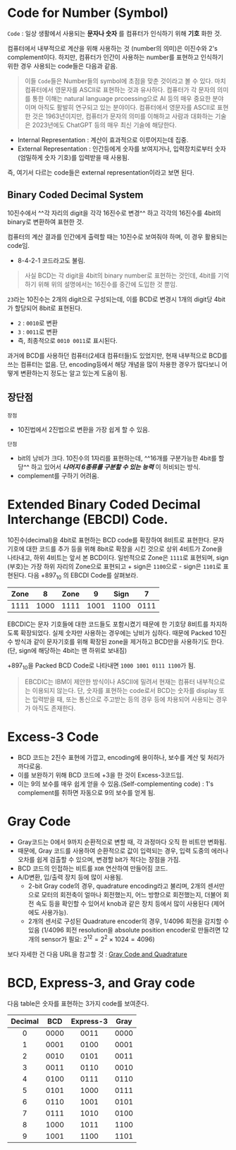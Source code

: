 # Code for Number (Symbol)

`Code`
: 일상 생활에서 사용되는 **문자나 숫자** 를 컴퓨터가 인식하기 위해 **기호** 화한 것.

컴퓨터에서 내부적으로 계산을 위해 사용하는 것 (number의 의미)은 이진수와 2's complement이다. 하지만, 컴퓨터가 인간이 사용하는 number를 표현하고 인식하기 위한 경우 사용되는 code들은 다음과 같음. 

> 이들 `Code`들은 Number들의 symbol에 초점을 맞춘 것이라고 볼 수 있다. 마치 컴퓨터에서 영문자를 ASCII로 표현하는 것과 유사하다. 컴퓨터가 각 문자의 의미를 통한 이해는 natural language prcoessing으로 AI 등의 매우 중요한 분야이며 아직도 활발히 연구되고 있는 분야이다. 컴퓨터에서 영문자를 ASCII로 표현한 것은 1963년이지만, 컴퓨터가 문자의 의미를 이해하고 사람과 대화하는 기술은 2023년에도 ChatGPT 등의 매우 최신 기술에 해당한다. 

* Internal Representation : 계산이 효과적으로 이루어지는데 집중.
* External Representation : 인간등에게 숫자를 보여지거나, 입력장치로부터 숫자(엄밀하게 숫자 기호)를 입력받을 때 사용됨.

즉, 여기서 다르는 code들은 external representation이라고 보면 된다.


## Binary Coded Decimal System

10진수에서 ^^각 자리의 digit을 각각 16진수로 변경^^ 하고 각각의 16진수를 4bit의 binary로 변환하여 표현한 것.

컴퓨터의 계산 결과를 인간에게 출력할 때는 10진수로 보여줘야 하며, 이 경우 활용되는 code임.

* 8-4-2-1 코드라고도 불림.

> 사실 BCD는 각 digit을 4bit의 binary number로 표현하는 것인데, 4bit를 기억하기 위해 위의 설명에서는 16진수를 중간에 도입한 것 뿐임.

`23`라는 10진수는 2개의 digit으로 구성되는데, 이를 BCD로 변경시 1개의 digit당 4bit가 할당되어 8bit로 표현된다.

* `2` : `0010`로 변환
* `3` : `0011`로 변환
* 즉, 최종적으로 `0010 0011`로 표시된다.

과거에 BCD를 사용하던 컴퓨터(2세대 컴퓨터들)도 있었지만, 현재 내부적으로 BCD를 쓰는 컴퓨터는 없음.
단, encoding등에서 해당 개념을 많이 차용한 경우가 많다보니 어떻게 변환하는지 정도는 알고 있는게 도움이 됨.

## 장단점

`장점`

* 10진법에서 2진법으로 변환을 가장 쉽게 할 수 있음.
  
`단점`

* bit의 낭비가 크다. 10진수의 1자리를 표현하는데,  ^^16개를 구분가능한 4bit를 할당^^ 하고 있어서 ***나머지 6종류를 구분할 수 있는 능력*** 이 허비되는 방식.
* complement를 구하기 어려움.

# Extended Binary Coded Decimal Interchange (EBCDI) Code.

10진수(decimal)을 4bit로 표현하는 BCD code를 확장하여 8비트로 표현한다. 문자 기호에 대한 코드를 추가 등을 위해 8bit로 확장을 시킨 것으로 상위 4비트가 Zone을 나타내고, 하위 4비트는 앞서 본 BCD이다. 일반적으로 Zone은 `1111`로 표현되며, sign (부호)는 가장 하위 자리의 Zone으로 표현되고 + sign은 `1100`으로 - sign은 `1101`로 표현된다. 다음 $+897_{10}$ 의 EBCDI Code를 살펴보라.

| Zone | 8 | Zone | 9 | Sign | 7 |
|:----:|:----:|:----:|:----:|:----:|:----:|
| 1111 | 1000 | 1111 | 1001 | 1100 | 0111 |

EBCDIC는 문자 기호들에 대한 코드들도 포함시켰기 때문에 한 기호당 8비트를 차지하도록 확장되었다. 실제 숫자만 사용하는 경우에는 낭비가 심하다. 때문에 Packed 10진수  방식과 같이 문자기호를 위해 확장된 zone을 제거하고 BCD만을 사용하기도 한다. (단, sign에 해당하는 4bit는 맨 하위로 보내짐)

$+897_{10}$을 Packed BCD Code로 나타내면 `1000 1001 0111 1100`가 됨.

> EBCDIC는 IBM이 제안한 방식이나 ASCII에 밀려서 현재는 컴퓨터 내부적으로는 이용되지 않는다. 단, 숫자를 표현하는 code로서 BCD는 숫자를 display 또는 입력받을 때, 또는 통신으로 주고받는 등의 경우 등에 차용되어 사용되는 경우가 아직도 존재한다.

# Excess-3 Code

* BCD 코드는 2진수 표현에 가깝고, encoding에 용이하나, 보수를 계산 및 처리가 까다로움.
* 이를 보완하기 위해 BCD 코드에 +3을 한 것이 Excess-3코드임. 
* 이는 9의 보수를 매우 쉽게 얻을 수 있음.(Self-complementing code) : 1's complement를 취하면 자동으로 9의 보수를 얻게 됨.

# Gray Code

* Gray코드는 0에서 9까지 순환적으로 변할 때, 각 과정마다 오직 한 비트만 변화됨. 
* 때문에, Gray 코드를 사용하여 순환적으로 값이 입력되는 경우, 입력 도중의 에러나 오차를 쉽게 검출할 수 있으며, 변경할 bit가 적다는 장점을 가짐.
* BCD 코드의 인접하는 비트를 `XOR` 연산하여 만들어짐 코드.
* A/D변환, 입/출력 장치 등에 많이 사용됨.
    * 2-bit Gray code의 경우, quadrature encoding라고 불리며, 2개의 센서만으로 모터의 회전축이 얼마나 회전했는지, 어느 방향으로 회전했는지, 더불어 회전 속도 등을 확인할 수 있어서 knob과 같은 장치 등에서 많이 사용된다 (제어에도 사용가능).
    * 2개의 센서로 구성된 Quadrature encoder의 경우, 1/4096 회전을 감지할 수 있음 (1/4096 회전 resolution을 absolute position encoder로 만들려면 12개의 sensor가 필요: $2^{12}=2^2\times 1024=4096$)

보다 자세한 건 다음 URL을 참고할 것 : [Gray Code and Quadrature](https://dsaint31.me/mkdocs_site/CE/ch06/ce06_1_06_graycode/)

# BCD, Express-3, and Gray code

다음 table은 숫자를 표현하는 3가지 code를 보여준다.

| Decimal | BCD | Express-3 | Gray |
|:----:|:----:|:----:|:----:|
| 0 | 0000 | 0011 | 0000 |
| 1 | 0001 | 0100 | 0001 |
| 2 | 0010 | 0101 | 0011 |
| 3 | 0011 | 0110 | 0010 |
| 4 | 0100 | 0111 | 0110 |
| 5 | 0101 | 1000 | 0111 |
| 6 | 0110 | 1001 | 0101 |
| 7 | 0111 | 1010 | 0100 |
| 8 | 1000 | 1011 | 1100 |
| 9 | 1001 | 1100 | 1101 |
